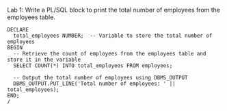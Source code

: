 Lab 1: Write a PL/SQL block to print the total number of employees from the employees table.

```
DECLARE
  total_employees NUMBER;  -- Variable to store the total number of employees
BEGIN
  -- Retrieve the count of employees from the employees table and store it in the variable
  SELECT COUNT(*) INTO total_employees FROM employees;

  -- Output the total number of employees using DBMS_OUTPUT
  DBMS_OUTPUT.PUT_LINE('Total number of employees: ' || total_employees);
END;
/
```